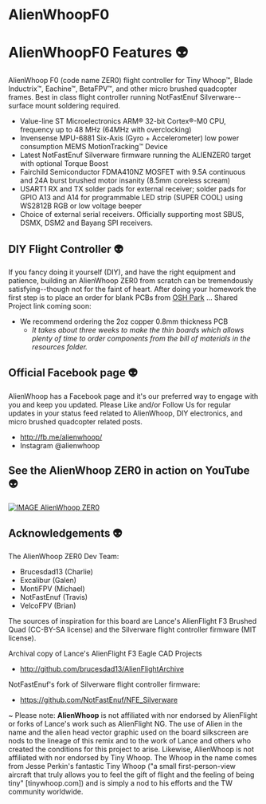 # AlienWhoopF0

# AlienWhoopF0 Features :alien:
AlienWhoop F0 (code name ZER0) flight controller for Tiny Whoop™, Blade Inductrix™, Eachine™, BetaFPV™, and other micro brushed quadcopter frames. Best in class flight controller running NotFastEnuf Silverware--surface mount soldering required.

* Value-line ST Microelectronics ARM® 32-bit Cortex®-M0 CPU, frequency up to 48 MHz (64MHz with overclocking)
* Invensense MPU-6881 Six-Axis (Gyro + Accelerometer) low power consumption MEMS MotionTracking™ Device
* Latest NotFastEnuf Silverware firmware running the ALIENZER0 target with optional Torque Boost
* Fairchild Semiconductor FDMA410NZ MOSFET with 9.5A continuous and 24A burst brushed motor insanity (8.5mm coreless scream)
* USART1 RX and TX solder pads for external receiver; solder pads for GPIO A13 and A14 for programmable LED strip (SUPER COOL) using WS2812B RGB or low voltage beeper
* Choice of external serial receivers. Officially supporting most SBUS, DSMX, DSM2 and Bayang SPI receivers.

## DIY Flight Controller :alien:
If you fancy doing it yourself (DIY), and have the right equipment and patience, building an AlienWhoop ZER0 from scratch can be tremendously satisfying--though not for the faint of heart. After doing your homework the first step is to place an order for blank PCBs from [OSH Park](https://oshpark.com/) ... Shared Project link coming soon:
* We recommend ordering the 2oz copper 0.8mm thickness PCB
  * *It takes about three weeks to make the thin boards which allows plenty of time to order components from the bill of materials in the resources folder.*

## Official Facebook page :alien:
AlienWhoop has a Facebook page and it's our preferred way to engage with you and keep you updated. Please Like and/or Follow Us for regular updates in your status feed related to AlienWhoop, DIY electronics, and micro brushed quadcopter related posts.
* http://fb.me/alienwhoop/
* Instagram @alienwhoop

## See the AlienWhoop ZER0 in action on YouTube :alien:
[![IMAGE AlienWhoop ZER0](https://img.youtube.com/vi/PHuMYIHKqiw/0.jpg)](https://www.youtube.com/watch?v=PHuMYIHKqiw)

## Acknowledgements :alien:

The AlienWhoop ZER0 Dev Team:

* Brucesdad13 (Charlie)
* Excalibur (Galen)
* MontiFPV (Michael)
* NotFastEnuf (Travis)
* VelcoFPV (Brian)

The sources of inspiration for this board are Lance's AlienFlight F3 Brushed
Quad (CC-BY-SA license) and the Silverware flight controller firmware (MIT
license).

Archival copy of Lance's AlienFlight F3 Eagle CAD Projects
* http://github.com/brucesdad13/AlienFlightArchive

NotFastEnuf's fork of Silverware flight controller firmware:
* https://github.com/NotFastEnuf/NFE_Silverware

~ Please note: **AlienWhoop** is not affiliated with nor endorsed by AlienFlight or forks of Lance's work such as AlienFlight NG. The use of Alien in the name and the alien head vector graphic used on the board silkscreen are nods to the lineage of this remix and to the work of Lance and others who created the conditions for this project to arise. Likewise, AlienWhoop is not affiliated with nor endorsed by Tiny Whoop. The Whoop in the name comes from Jesse Perkin's fantastic Tiny Whoop ("a small first-person-view aircraft that truly allows you to feel the gift of flight and the feeling of being tiny" [tinywhoop.com]) and is simply a nod to his efforts and the TW community worldwide.
